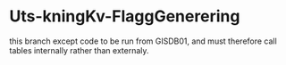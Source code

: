 # Uts-kningKv-FlaggGenerering

this branch except code to be run from GISDB01, and must therefore call tables internally rather than externaly.
